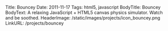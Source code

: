Title: Bouncey
Date: 2011-11-17
Tags: html5, javascript
BodyTitle: Bouncey
BodyText: A relaxing JavaScript + HTML5 canvas physics simulator. Watch and be soothed.
HeaderImage: /static/images/projects/icon_bouncey.png
LinkURL: /projects/bouncey

<div id="cp-repo"></div>

<script src="/static/js/repo.js"></script>
<script>
    $(function() {
        $('#cp-repo').repo({
            user: 'mwcz',
            name: 'Bouncey'
        });
    });
</script>
